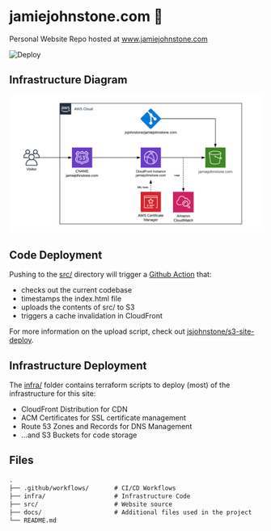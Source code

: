 # jamiejohnstone.com :wave:
Personal Website Repo hosted at www.jamiejohnstone.com

![Deploy](https://github.com/jsjohnstone/jamiejohnstone.com/workflows/Deploy/badge.svg?branch=master)

## Infrastructure Diagram
![Infra Diagram](docs/infradiagram.png)

## Code Deployment
Pushing to the [src/](src/) directory will trigger a [Github Action](.github/workflows/main.yml) that:
* checks out the current codebase
* timestamps the index.html file
* uploads the contents of src/ to S3
* triggers a cache invalidation in CloudFront

For more information on the upload script, check out [jsjohnstone/s3-site-deploy](https://github.com/jsjohnstone/s3-site-deploy/).

## Infrastructure Deployment
The [infra/](infra/) folder contains terraform scripts to deploy (most) of the infrastructure for this site:
* CloudFront Distribution for CDN
* ACM Certificates for SSL certificate management
* Route 53 Zones and Records for DNS Management
* ...and S3 Buckets for code storage

## Files
    .
    ├── .github/workflows/       # CI/CD Workflows
    ├── infra/                   # Infrastructure Code
    ├── src/                     # Website source
    ├── docs/                    # Additional files used in the project
    └── README.md
